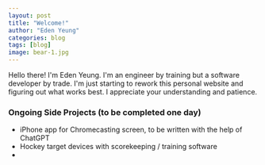 ```yaml
---
layout: post
title: "Welcome!"
author: "Eden Yeung"
categories: blog
tags: [blog]
image: bear-1.jpg
---
```


Hello there! I'm Eden Yeung. I'm an engineer by training but a software developer by trade. I'm just starting to rework this personal website and figuring out what works best. I appreciate your understanding and patience.    

### Ongoing Side Projects (to be completed one day)

- iPhone app for Chromecasting screen, to be written with the help of ChatGPT
- Hockey target devices with scorekeeping / training software
- 
